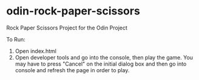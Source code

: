 # odin-rock-paper-scissors
Rock Paper Scissors Project for the Odin Project

To Run: 
1) Open index.html 
2) Open developer tools and go into the console, then play the game. You may have to press "Cancel" on the initial dialog box and then go into console and refresh the page in order to play. 
